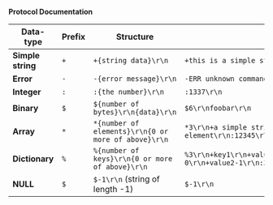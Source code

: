 **Protocol Documentation**

| Data-type     | Prefix | Structure                                           | Example |
|----------------|--------|----------------------------------------------------|----------|
| **Simple string** | `+` | `+{string data}\r\n` | ```+this is a simple string\r\n``` |
| **Error** | `-` | `-{error message}\r\n` | ```-ERR unknown command "FLUHS"\r\n``` |
| **Integer** | `:` | `:{the number}\r\n` | ```:1337\r\n``` |
| **Binary** | `$` | `${number of bytes}\r\n{data}\r\n` | ```$6\r\nfoobar\r\n``` |
| **Array** | `*` | `*{number of elements}\r\n{0 or more of above}\r\n` | ```*3\r\n+a simple string element\r\n:12345\r\n$7\r\ntesting\r\n``` |
| **Dictionary** | `%` | `%{number of keys}\r\n{0 or more of above}\r\n` | ```%3\r\n+key1\r\n+value1\r\n+key2\r\n*2\r\n+value2-0\r\n+value2-1\r\n:3\r\n$7\r\ntesting\r\n``` |
| **NULL** | `$` | `$-1\r\n` (string of length -1) | ```$-1\r\n``` |

